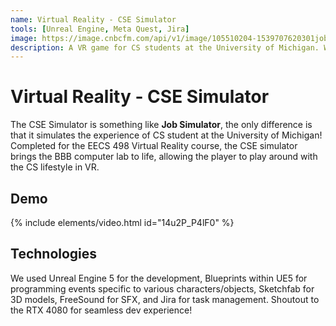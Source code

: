 ```yaml
---
name: Virtual Reality - CSE Simulator
tools: [Unreal Engine, Meta Quest, Jira]
image: https://image.cnbcfm.com/api/v1/image/105510204-1539707620301jobsim1.png?v=1539707641
description: A VR game for CS students at the University of Michigan. Want to experience what it's like to be a CSE student? Try it out!
---
```


# Virtual Reality - CSE Simulator

The CSE Simulator is something like **Job Simulator**, the only difference is that it simulates the experience of CS student at the University of Michigan! Completed for the EECS 498 Virtual Reality course, the CSE simulator brings the BBB computer lab to life, allowing the player to play around with the CS lifestyle in VR.

## Demo


{% include elements/video.html id="14u2P_P4lF0" %}

## Technologies

We used Unreal Engine 5 for the development, Blueprints within UE5 for programming events specific to various characters/objects, Sketchfab for 3D models, FreeSound for SFX, and Jira for task management. Shoutout to the RTX 4080 for seamless dev experience!